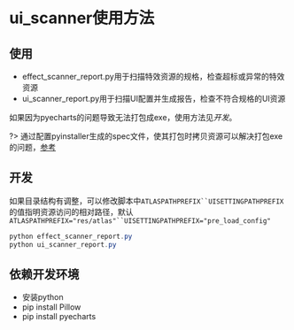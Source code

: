 # ui_scanner使用方法

## 使用

- effect_scanner_report.py用于扫描特效资源的规格，检查超标或异常的特效资源
- ui_scanner_report.py用于扫描UI配置并生成报告，检查不符合规格的UI资源

如果因为pyecharts的问题导致无法打包成exe，使用方法见*开发*。

?> 通过配置pyinstaller生成的spec文件，使其打包时拷贝资源可以解决打包exe的问题，[参考](https://github.com/pyecharts/pyecharts/issues/1653)

## 开发

如果目录结构有调整，可以修改脚本中`ATLASPATHPREFIX``UISETTINGPATHPREFIX`的值指明资源访问的相对路径，默认`ATLASPATHPREFIX="res/atlas"``UISETTINGPATHPREFIX="pre_load_config"`

~~~powershell
python effect_scanner_report.py
python ui_scanner_report.py
~~~

## 依赖开发环境

- 安装python
- pip install Pillow
- pip install pyecharts
